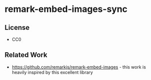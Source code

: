 # remark-embed-images-sync

## License
- CC0

## Related Work
- https://github.com/remarkjs/remark-embed-images - this work is heavily inspired by this excellent library
